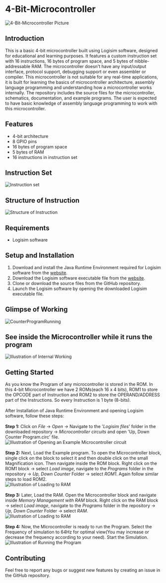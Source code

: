 # 4-Bit-Microcontroller

![4-Bit-Microcontroller Picture](./Illustrations/4-Bit-Microcontroller.png)
## Introduction
This is a basic 4-bit microcontroller built using Logisim software, designed for educational and learning purposes. It features a custom instruction set with 16 instructions, 16 bytes of program space, and 5 bytes of nibble-addressable RAM. The microcontroller doesn't have any input/output interface, protocol support, debugging support or even assembler or compiler.
This microcontroller is not suitable for any real-time applications, it is built for learning the basics of microcontroller architecture, assembly language programming and understanding how a microcontroller works internally. The repository includes the source files for the microcontroller, schematics, documentation, and example programs. The user is expected to have basic knowledge of assembly language programming to work with this microcontroller.

## Features
- 4-bit architecture
- 8 GPIO pins
- 16 bytes of program space
- 5 bytes of RAM
- 16 instructions in instruction set

## Instruction Set
![Instruction set](./Illustrations/Instruction%20set%20of%204-bit%20Microcontroller.PNG)

## Structure of Instruction
![Structure of Instruction](./Illustrations/Structure%20of%20Instruction.JPG)

## Requirements
- Logisim software

## Setup and Installation
1. Download and install the Java Runtime Environment required for Logisim software from the [website](https://www.java.com/en/download/).
2. Download the Logisim software executable file from the [website](https://sourceforge.net/projects/circuit/).
3. Clone or download the source files from the GitHub repository.
4. Launch the Logisim software by opening the downloaded Logisim executable file.

  
## Glimpse of Working
![CounterProgramRunning](./Illustrations/UpDownCounterProgramRunning.gif)

## See inside the Microcontroller while it runs the program
![Illustration of Internal Working](./Illustrations/InternalMicrocontrollerWorking.gif)
## Getting Started
As you know the Program of any microcontroller is stored in the ROM. In this 4-bit Microcontroller we have 2 ROMs(each 16 x 4 bits), ROM1 to store the OPCODE part of Instruction and ROM2 to store the OPERAND/ADDRESS part of the Instructions. So every Instruction is 1 byte (8-bits).  
<br>
After Installation of Java Runtime Environment and opening Logisim software, follow these steps:
<br>
<br>
**Step 1:** Click on _File_ -> _Open_ -> Navigate to the '_Logisim files_' folder in the downloaded repository -> _Microcontroller circuits_ and open 'Up, Down Counter Program.circ' file.
<br>
![Illustration of Opening an Example Microcontroller circuit](./Illustrations/Opening%20Example%20circuit.gif)
<br>
<br>
**Step 2:** Next, Load the Example program. To open  the Microcontroller block, single click on the block to select it and then double click on the small Magnification icon. Then navigate inside the ROM block. Right click on the ROM1 block -> select _Load image_, navigate to the _Programs_ folder in the repository -> _Up, Down Counter_ Folder -> select _ROM1_. Again follow similar steps to load ROM2.
<br>
![Illustration of Loading to RAM](./Illustrations/Loading%20Program%20to%20ROM.gif)
<br>
<br>
**Step 3:** Later, Load the RAM. Open the Microcontroller block and navigate inside _Memory Management with RAM_ block. Right click on the RAM block -> select _Load image_, navigate to the _Programs_ folder in the repository -> _Up, Down Counter_ Folder -> select _RAM_.
<br>
![Illustration of Loading to RAM](./Illustrations/Storing%20data%20to%20RAM.gif)
<br>
<br>
**Step 4:** Now, the Microcontroller is ready to run the Program. Select the Frequency of simulation to 64Hz for optimal view(You may increase or decrease the frequency according to your need). Start the Simulation.
<br>
![Illustration of Running the Program](./Illustrations/Running%20the%20Program.gif)
## Contributing
Feel free to report any bugs or suggest new features by creating an issue in the GitHub repository.
